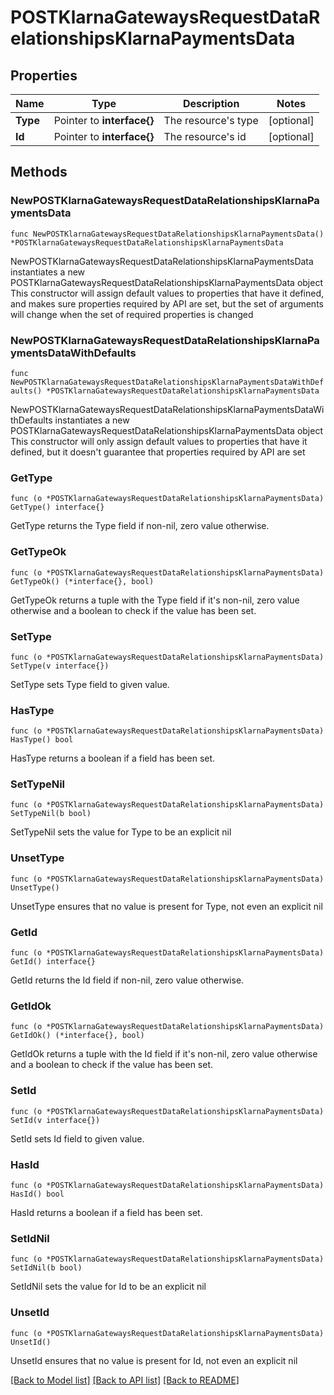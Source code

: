 # POSTKlarnaGatewaysRequestDataRelationshipsKlarnaPaymentsData

## Properties

Name | Type | Description | Notes
------------ | ------------- | ------------- | -------------
**Type** | Pointer to **interface{}** | The resource&#39;s type | [optional] 
**Id** | Pointer to **interface{}** | The resource&#39;s id | [optional] 

## Methods

### NewPOSTKlarnaGatewaysRequestDataRelationshipsKlarnaPaymentsData

`func NewPOSTKlarnaGatewaysRequestDataRelationshipsKlarnaPaymentsData() *POSTKlarnaGatewaysRequestDataRelationshipsKlarnaPaymentsData`

NewPOSTKlarnaGatewaysRequestDataRelationshipsKlarnaPaymentsData instantiates a new POSTKlarnaGatewaysRequestDataRelationshipsKlarnaPaymentsData object
This constructor will assign default values to properties that have it defined,
and makes sure properties required by API are set, but the set of arguments
will change when the set of required properties is changed

### NewPOSTKlarnaGatewaysRequestDataRelationshipsKlarnaPaymentsDataWithDefaults

`func NewPOSTKlarnaGatewaysRequestDataRelationshipsKlarnaPaymentsDataWithDefaults() *POSTKlarnaGatewaysRequestDataRelationshipsKlarnaPaymentsData`

NewPOSTKlarnaGatewaysRequestDataRelationshipsKlarnaPaymentsDataWithDefaults instantiates a new POSTKlarnaGatewaysRequestDataRelationshipsKlarnaPaymentsData object
This constructor will only assign default values to properties that have it defined,
but it doesn't guarantee that properties required by API are set

### GetType

`func (o *POSTKlarnaGatewaysRequestDataRelationshipsKlarnaPaymentsData) GetType() interface{}`

GetType returns the Type field if non-nil, zero value otherwise.

### GetTypeOk

`func (o *POSTKlarnaGatewaysRequestDataRelationshipsKlarnaPaymentsData) GetTypeOk() (*interface{}, bool)`

GetTypeOk returns a tuple with the Type field if it's non-nil, zero value otherwise
and a boolean to check if the value has been set.

### SetType

`func (o *POSTKlarnaGatewaysRequestDataRelationshipsKlarnaPaymentsData) SetType(v interface{})`

SetType sets Type field to given value.

### HasType

`func (o *POSTKlarnaGatewaysRequestDataRelationshipsKlarnaPaymentsData) HasType() bool`

HasType returns a boolean if a field has been set.

### SetTypeNil

`func (o *POSTKlarnaGatewaysRequestDataRelationshipsKlarnaPaymentsData) SetTypeNil(b bool)`

 SetTypeNil sets the value for Type to be an explicit nil

### UnsetType
`func (o *POSTKlarnaGatewaysRequestDataRelationshipsKlarnaPaymentsData) UnsetType()`

UnsetType ensures that no value is present for Type, not even an explicit nil
### GetId

`func (o *POSTKlarnaGatewaysRequestDataRelationshipsKlarnaPaymentsData) GetId() interface{}`

GetId returns the Id field if non-nil, zero value otherwise.

### GetIdOk

`func (o *POSTKlarnaGatewaysRequestDataRelationshipsKlarnaPaymentsData) GetIdOk() (*interface{}, bool)`

GetIdOk returns a tuple with the Id field if it's non-nil, zero value otherwise
and a boolean to check if the value has been set.

### SetId

`func (o *POSTKlarnaGatewaysRequestDataRelationshipsKlarnaPaymentsData) SetId(v interface{})`

SetId sets Id field to given value.

### HasId

`func (o *POSTKlarnaGatewaysRequestDataRelationshipsKlarnaPaymentsData) HasId() bool`

HasId returns a boolean if a field has been set.

### SetIdNil

`func (o *POSTKlarnaGatewaysRequestDataRelationshipsKlarnaPaymentsData) SetIdNil(b bool)`

 SetIdNil sets the value for Id to be an explicit nil

### UnsetId
`func (o *POSTKlarnaGatewaysRequestDataRelationshipsKlarnaPaymentsData) UnsetId()`

UnsetId ensures that no value is present for Id, not even an explicit nil

[[Back to Model list]](../README.md#documentation-for-models) [[Back to API list]](../README.md#documentation-for-api-endpoints) [[Back to README]](../README.md)



